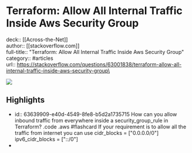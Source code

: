 # Terraform: Allow All Internal Traffic Inside Aws Security Group

deck:: [[Across-the-Net]]\
author:: [[stackoverflow.com]]\
full-title:: "Terraform: Allow All Internal Traffic Inside Aws Security Group"\
category:: #articles\
url:: https://stackoverflow.com/questions/63001838/terraform-allow-all-internal-traffic-inside-aws-security-group\

![](https://readwise-assets.s3.amazonaws.com/static/images/article0.00998d930354.png)
## Highlights
- id:: 63639909-e40d-4549-8fe8-b5d2a1735715
   How can you allow inbound traffic from everywhere inside a security_group_rule in Terraform? .code .aws #flashcard 
    If your requirement is to allow all the traffic from internet you can use
     cidr_blocks = ["0.0.0.0/0"] 
     ipv6_cidr_blocks = ["::/0"]
-